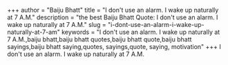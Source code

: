 +++
author = "Baiju Bhatt"
title = "I don't use an alarm. I wake up naturally at 7 A.M."
description = "the best Baiju Bhatt Quote: I don't use an alarm. I wake up naturally at 7 A.M."
slug = "i-dont-use-an-alarm-i-wake-up-naturally-at-7-am"
keywords = "I don't use an alarm. I wake up naturally at 7 A.M.,baiju bhatt,baiju bhatt quotes,baiju bhatt quote,baiju bhatt sayings,baiju bhatt saying,quotes, sayings,quote, saying, motivation"
+++
I don't use an alarm. I wake up naturally at 7 A.M.
